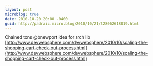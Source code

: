 ```yaml
---
layout: post
microblog: true
date: 2010-10-20 20:00 -0400
guid: http://padraic.micro.blog/2010/10/21/t28062618819.html
---
```

Chained txns @bnewport idea for arch lib [http://www.devwebsphere.com/devwebsphere/2010/10/scaling-the-shopping-cart-check-out-process.html](http://www.devwebsphere.com/devwebsphere/2010/10/scaling-the-shopping-cart-check-out-process.html)
